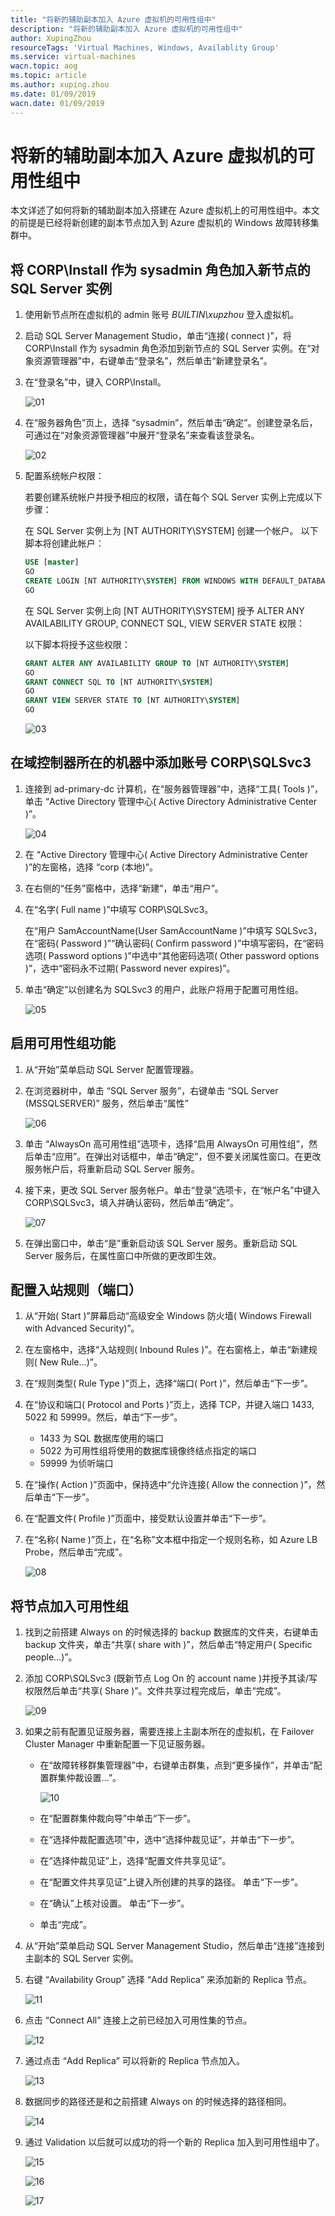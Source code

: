 ```yaml
---
title: "将新的辅助副本加入 Azure 虚拟机的可用性组中"
description: "将新的辅助副本加入 Azure 虚拟机的可用性组中"
author: XupingZhou
resourceTags: 'Virtual Machines, Windows, Availablity Group'
ms.service: virtual-machines
wacn.topic: aog
ms.topic: article
ms.author: xuping.zhou
ms.date: 01/09/2019
wacn.date: 01/09/2019
---
```


# 将新的辅助副本加入 Azure 虚拟机的可用性组中

本文详述了如何将新的辅助副本加入搭建在 Azure 虚拟机上的可用性组中。本文的前提是已经将新创建的副本节点加入到 Azure 虚拟机的 Windows 故障转移集群中。

## 将 CORP\Install 作为 sysadmin 角色加入新节点的 SQL Server 实例

1. 使用新节点所在虚拟机的 admin 账号 *BUILTIN\xupzhou* 登入虚拟机。

2. 启动 SQL Server Management Studio，单击“连接( connect )”，将 CORP\Install 作为 sysadmin 角色添加到新节点的 SQL Server 实例。在“对象资源管理器”中，右键单击“登录名”，然后单击“新建登录名”。

3. 在“登录名”中，键入 CORP\Install。

    ![01](media/aog-virtual-machines-windows-howto-add-new-secondary-replica-to-availability-group/01.png "01")

4. 在“服务器角色”页上，选择 “sysadmin”，然后单击“确定”。创建登录名后，可通过在“对象资源管理器”中展开“登录名”来查看该登录名。

    ![02](media/aog-virtual-machines-windows-howto-add-new-secondary-replica-to-availability-group/02.png "02")

5. 配置系统帐户权限：

    若要创建系统帐户并授予相应的权限，请在每个 SQL Server 实例上完成以下步骤：

    在 SQL Server 实例上为 [NT AUTHORITY\SYSTEM] 创建一个帐户。 以下脚本将创建此帐户：

    ```sql
    USE [master]
    GO
    CREATE LOGIN [NT AUTHORITY\SYSTEM] FROM WINDOWS WITH DEFAULT_DATABASE=[master]
    GO
    ```

    在 SQL Server 实例上向 [NT AUTHORITY\SYSTEM] 授予 ALTER ANY AVAILABILITY GROUP, CONNECT SQL, VIEW SERVER STATE 权限：

    以下脚本将授予这些权限：

    ```sql
    GRANT ALTER ANY AVAILABILITY GROUP TO [NT AUTHORITY\SYSTEM]
    GO
    GRANT CONNECT SQL TO [NT AUTHORITY\SYSTEM]
    GO
    GRANT VIEW SERVER STATE TO [NT AUTHORITY\SYSTEM]
    GO
    ```

    ![03](media/aog-virtual-machines-windows-howto-add-new-secondary-replica-to-availability-group/03.png "03")

## 在域控制器所在的机器中添加账号 CORP\SQLSvc3

1. 连接到 ad-primary-dc 计算机，在“服务器管理器”中，选择“工具( Tools )”，单击 “Active Directory 管理中心( Active Directory Administrative Center )”。

    ![04](media/aog-virtual-machines-windows-howto-add-new-secondary-replica-to-availability-group/04.png "04")

2. 在 “Active Directory 管理中心( Active Directory Administrative Center )”的左窗格，选择 “corp (本地)”。

3. 在右侧的“任务”窗格中，选择“新建”，单击“用户”。

4. 在“名字( Full name )”中填写 CORP\SQLSvc3。

    在“用户 SamAccountName(User SamAccountName )”中填写 SQLSvc3，在“密码( Password )”“确认密码( Confirm password )”中填写密码，在“密码选项( Password options )”中选中“其他密码选项( Other password options )”，选中“密码永不过期( Password never expires)”。

5. 单击“确定”以创建名为 SQLSvc3 的用户，此账户将用于配置可用性组。

    ![05](media/aog-virtual-machines-windows-howto-add-new-secondary-replica-to-availability-group/05.png "05")

## 启用可用性组功能

1. 从“开始”菜单启动 SQL Server 配置管理器。

2. 在浏览器树中，单击 “SQL Server 服务”，右键单击 “SQL Server (MSSQLSERVER)” 服务，然后单击“属性”

    ![06](media/aog-virtual-machines-windows-howto-add-new-secondary-replica-to-availability-group/06.png "06")

3. 单击 “AlwaysOn 高可用性组”选项卡，选择“启用 AlwaysOn 可用性组”，然后单击“应用”。在弹出对话框中，单击“确定”，但不要关闭属性窗口。在更改服务帐户后，将重新启动 SQL Server 服务。

4. 接下来，更改 SQL Server 服务帐户。单击“登录”选项卡，在“帐户名”中键入 CORP\SQLSvc3，填入并确认密码，然后单击“确定”。

    ![07](media/aog-virtual-machines-windows-howto-add-new-secondary-replica-to-availability-group/07.png "07")

5. 在弹出窗口中，单击“是”重新启动该 SQL Server 服务。重新启动 SQL Server 服务后，在属性窗口中所做的更改即生效。

## 配置入站规则（端口）

1. 从“开始( Start )”屏幕启动“高级安全 Windows 防火墙( Windows Firewall with Advanced Security)”。

2. 在左窗格中，选择“入站规则( Inbound Rules )”。在右窗格上，单击“新建规则( New Rule...)”。

3. 在“规则类型( Rule Type )”页上，选择“端口( Port )”，然后单击“下一步”。

4. 在“协议和端口( Protocol and Ports )”页上，选择 TCP，并键入端口 1433, 5022 和 59999。然后，单击“下一步”。

    * 1433 为 SQL 数据库使用的端口
    * 5022 为可用性组将使用的数据库镜像终结点指定的端口
    * 59999 为侦听端口

5. 在“操作( Action )”页面中，保持选中“允许连接( Allow the connection )”，然后单击“下一步”。

6. 在“配置文件( Profile )”页面中，接受默认设置并单击“下一步”。

7. 在“名称( Name )”页上，在“名称”文本框中指定一个规则名称，如 Azure LB Probe，然后单击“完成”。

    ![08](media/aog-virtual-machines-windows-howto-add-new-secondary-replica-to-availability-group/08.png "08")

## 将节点加入可用性组

1. 找到之前搭建 Always on 的时候选择的 backup 数据库的文件夹，右键单击 backup 文件夹，单击“共享( share with )”，然后单击“特定用户( Specific people...)”。

2. 添加 CORP\SQLSvc3 (既新节点 Log On 的 account name )并授予其读/写权限然后单击“共享( Share )”。文件共享过程完成后，单击“完成”。

    ![09](media/aog-virtual-machines-windows-howto-add-new-secondary-replica-to-availability-group/09.png "09")

3. 如果之前有配置见证服务器，需要连接上主副本所在的虚拟机，在 Failover Cluster Manager 中重新配置一下见证服务器。

    * 在“故障转移群集管理器”中，右键单击群集，点到“更多操作”，并单击“配置群集仲裁设置...”。

        ![10](media/aog-virtual-machines-windows-howto-add-new-secondary-replica-to-availability-group/10.png "10")

    * 在“配置群集仲裁向导”中单击“下一步”。

    * 在“选择仲裁配置选项”中，选中“选择仲裁见证”，并单击“下一步”。

    * 在“选择仲裁见证”上，选择“配置文件共享见证”。

    * 在“配置文件共享见证”上键入所创建的共享的路径。 单击“下一步”。

    * 在“确认”上核对设置。 单击“下一步”。

    * 单击“完成”。

4. 从“开始”菜单启动 SQL Server Management Studio，然后单击“连接”连接到主副本的 SQL Server 实例。

5. 右键 “Availability Group” 选择 “Add Replica” 来添加新的 Replica 节点。

    ![11](media/aog-virtual-machines-windows-howto-add-new-secondary-replica-to-availability-group/11.png "11")

6. 点击 “Connect All” 连接上之前已经加入可用性集的节点。

    ![12](media/aog-virtual-machines-windows-howto-add-new-secondary-replica-to-availability-group/12.png "12")

7. 通过点击 “Add Replica” 可以将新的 Replica 节点加入。

    ![13](media/aog-virtual-machines-windows-howto-add-new-secondary-replica-to-availability-group/13.png "13")

8. 数据同步的路径还是和之前搭建 Always on 的时候选择的路径相同。

    ![14](media/aog-virtual-machines-windows-howto-add-new-secondary-replica-to-availability-group/14.png "14")

9. 通过 Validation 以后就可以成功的将一个新的 Replica 加入到可用性组中了。

    ![15](media/aog-virtual-machines-windows-howto-add-new-secondary-replica-to-availability-group/15.png "15")

    ![16](media/aog-virtual-machines-windows-howto-add-new-secondary-replica-to-availability-group/16.png "16")

    ![17](media/aog-virtual-machines-windows-howto-add-new-secondary-replica-to-availability-group/17.png "17")